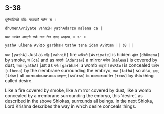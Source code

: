 ## 3-38


```shloka-sa
धूमेनाव्रियते वह्निः यथादर्शो मलेन च ।
```
```shloka-sa-hk
dhUmenAvriyate vahniH yathAdarzo malena ca |
```
```shloka-sa
यथा उल्बेन आवृतो गर्भः तथा तेन इदम् आवृतम् ॥ ३८ ॥
```
```shloka-sa-hk
yathA ulbena AvRto garbhaH tathA tena idam AvRtam || 38 ||
```

`यथा` `[yathA]` Just as `वह्निः` `[vahniH]` fire `आव्रियते` `[Avriyate]` is hidden `धूमेन` `[dhUmena]` by smoke, `च` `[ca]` and as `आदर्शः` `[AdarzaH]` a mirror `मलेन` `[malena]` is covered by dust, `यथा` `[yathA]` just as `गर्भः` `[garbhaH]` a womb `आवृतो` `[AvRto]` is concealed `उल्बेन` `[ulbena]` by the membrane surrounding the embryo, `तथा` `[tathA]` so also, `इदम्` `[idam]` all consciousness `आवृतम्` `[AvRtam]` is covered `तेन` `[tena]` by this thing called desire.

Like a fire covered by smoke, like a mirror covered by dust, like a womb concealed by a membrane surrounding the embryo, this 'desire', as described in the above Shlokas, surrounds all beings.
In the next Shloka, Lord Krishna describes the way in which desire conceals things.

